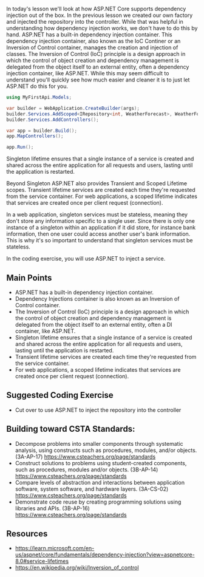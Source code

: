 In today's lesson we'll look at how ASP.NET Core supports dependency injection out of the box.  In the previous lesson we created our own factory and injected the repository into the controller.
While that was helpful in understanding how dependency injection works, we don't have to do this by hand.  ASP.NET has a built-in dependency injection container. This dependency injection container, also known as the IoC Continer or an Inversion of Control container, manages the creation and injection of classes.  The Inversion of Control (IoC) principle is a design approach in which the control of object creation and dependency management is delegated from the object itself to an external entity, often a dependency injection container, like ASP.NET.  While this may seem difficult to understand you'll quickly see how much easier and cleaner it is to just let ASP.NET do this for you.

``` cs
using MyFirstApi.Models;

var builder = WebApplication.CreateBuilder(args);
builder.Services.AddScoped<IRepository<int, WeatherForecast>, WeatherForecastRepository>();
builder.Services.AddControllers();

var app = builder.Build();
app.MapControllers();

app.Run();
```


Singleton lifetime ensures that a single instance of a service is created and shared across the entire application for all requests and users, lasting until the application is restarted.

Beyond Singleton ASP.NET also provides Transient and Scoped Lifetime scopes.
Transient lifetime services are created each time they're requested from the service container.
For web applications, a scoped lifetime indicates that services are created once per client request (connection).

In a web application, singleton services must be stateless, meaning they don't store any information specific to a single user.  Since there is only one instance of a singleton within an application if it did store, for instance bank information, then one user could access another user's bank information.  This is why it's so important to understand that singleton services must be stateless.

In the coding exercise, you will use ASP.NET to inject a service.

## Main Points
- ASP.NET has a built-in dependency injection container.
- Dependency Injections container is also known as an Inversion of Control container.
- The Inversion of Control (IoC) principle is a design approach in which the control of object creation and dependency management is delegated from the object itself to an external entity, often a DI container, like ASP.NET.
- Singleton lifetime ensures that a single instance of a service is created and shared across the entire application for all requests and users, lasting until the application is restarted.
- Transient lifetime services are created each time they're requested from the service container.
- For web applications, a scoped lifetime indicates that services are created once per client request (connection).

## Suggested Coding Exercise
- Cut over to use ASP.NET to inject the repository into the controller

## Building toward CSTA Standards:
- Decompose problems into smaller components through systematic analysis, using constructs such as procedures, modules, and/or objects. (3A-AP-17) https://www.csteachers.org/page/standards
- Construct solutions to problems using student-created components, such as procedures, modules and/or objects. (3B-AP-14) https://www.csteachers.org/page/standards
- Compare levels of abstraction and interactions between application software, system software, and hardware layers. (3A-CS-02) https://www.csteachers.org/page/standards
- Demonstrate code reuse by creating programming solutions using libraries and APIs. (3B-AP-16) https://www.csteachers.org/page/standards

## Resources
- https://learn.microsoft.com/en-us/aspnet/core/fundamentals/dependency-injection?view=aspnetcore-8.0#service-lifetimes
- https://en.wikipedia.org/wiki/Inversion_of_control

